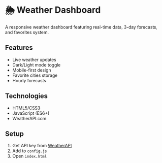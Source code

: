 # 🌦️ Weather Dashboard



A responsive weather dashboard featuring real-time data, 3-day forecasts, and favorites system.

## Features
- Live weather updates
- Dark/Light mode toggle
- Mobile-first design
- Favorite cities storage
- Hourly forecasts

## Technologies
- HTML5/CSS3
- JavaScript (ES6+)
- WeatherAPI.com

## Setup
1. Get API key from [WeatherAPI](https://www.weatherapi.com/)
2. Add to `config.js`
3. Open `index.html`
